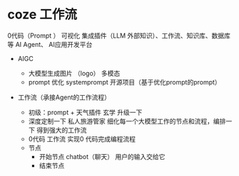 # coze 工作流
0代码（Prompt ） 可视化 集成插件（LLM 外部知识）、工作流、知识库、数据库等 AI Agent、
AI应用开发平台

- AIGC
  - 大模型生成图片 （logo） 多模态
  - prompt 优化
    systemprompt 开源项目（基于优化prompt的prompt）

- 工作流（承接Agent的工作流程）
  - 初级：prompt + 天气插件  玄学
  升级一下
  - 深度定制一下  私人旅游管家
    细化每一个大模型工作的节点和流程，编排一下 
    得到强大的工作流
  - 0代码
    工作流 实现0 代码完成编程流程 
  - 节点    
    - 开始节点
      chatbot（聊天） 用户的输入交给它 
    - 结束节点 
